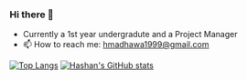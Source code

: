 ### Hi there 👋

<!--
**hmadhawa/hmadhawa** is a ✨ _special_ ✨ repository because its `README.md` (this file) appears on your GitHub profile.

Here are some ideas to get you started:

- 🔭 I’m currently working on ...
- 🌱 I’m currently learning ...
- 👯 I’m looking to collaborate on ...
- 🤔 I’m looking for help with ...
- 💬 Ask me about ...
- 📫 How to reach me: ...
- 😄 Pronouns: ...
- ⚡ Fun fact: ...
-->
- Currently a 1st year undergradute and a Project Manager
- 📫 How to reach me: hmadhawa1999@gmail.com

[![Top Langs](https://github-readme-stats.vercel.app/api/top-langs/?username=hmadhawa&hide=css,php,html&layout=compact&theme=tokyonight)](https://github.com/anuraghazra/github-readme-stats)
[![Hashan's GitHub stats](https://github-readme-stats.vercel.app/api?username=hmadhawa&count_private=true&show_icons=true&theme=onedark)](https://github.com/anuraghazra/github-readme-stats)
